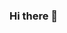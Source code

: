 ### Hi there 👋

<!--
Welcome to my github profile 
Main Languages : Java,Javascript,PHP
Currently learning : React,Express,MySQL,MongoDB


-->
